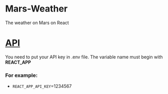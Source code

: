 # Mars-Weather

The weather on Mars on React

# [API](https://api.nasa.gov/)

You need to put your API key in .env file.
The variable name must begin with **REACT_APP**

### For example:

* `REACT_APP_API_KEY`=1234567

